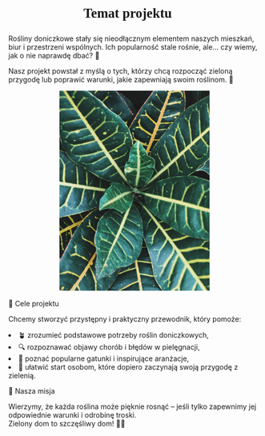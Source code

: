 <p align="center" style="font-family: 'Georgia', 'Times New Roman', serif; font-size: 1.9em; font-weight: bold;">
Temat projektu 🌿
</p>


Rośliny doniczkowe stały się nieodłącznym elementem naszych mieszkań, biur i przestrzeni wspólnych. Ich popularność stale rośnie, ale... czy wiemy, jak o nie naprawdę dbać? 🤔


Nasz projekt powstał z myślą o tych, którzy chcą rozpocząć zieloną przygodę lub poprawić warunki, jakie zapewniają swoim roślinom. 🌱


<p align="center">
  <img src="img/zakonczenie.jpg" alt="Roślina" width="300"/>
</p>

🎯 Cele projektu</h2>


Chcemy stworzyć przystępny i praktyczny przewodnik, który pomoże:



  <li>🪴 zrozumieć podstawowe potrzeby roślin doniczkowych,</li>
  <li>🔍 rozpoznawać objawy chorób i błędów w pielęgnacji,</li>
  <li>📸 poznać popularne gatunki i inspirujące aranżacje,</li>
  <li>🌿 ułatwić start osobom, które dopiero zaczynają swoją przygodę z zielenią.</li>
</ul>

💚 Nasza misja


Wierzymy, że każda roślina może pięknie rosnąć – jeśli tylko zapewnimy jej odpowiednie warunki i odrobinę troski.  
Zielony dom to szczęśliwy dom! 🏡🌿
</p>